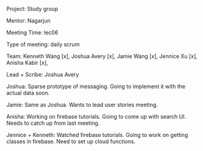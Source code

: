 

Project: Study group

Mentor: Nagarjun

Meeting Time: lec06

Type of meeting: daily scrum

Team: Kenneth Wang [x], Joshua Avery [x], Jamie Wang [x], Jennice Xu [x], Anisha Kabir [x],

Lead + Scribe: Joshua Avery

Joshua: Sparse prototype of messaging. Going to implement it with the actual data soon.

Jamie: Same as Joshua. Wants to lead user stories meeting.

Anisha: Working on firebase tutorials. Going to come up with search UI. Needs to catch up from last meeting.

Jennice + Kenneth: Watched firebase tutorials. Going to work on getting classes in firebase. Need to set up cloud functions.

